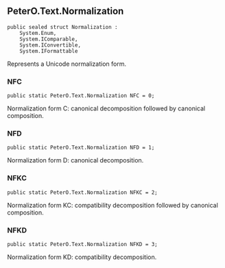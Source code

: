 ## PeterO.Text.Normalization

    public sealed struct Normalization :
        System.Enum,
        System.IComparable,
        System.IConvertible,
        System.IFormattable

Represents a Unicode normalization form.

### NFC

    public static PeterO.Text.Normalization NFC = 0;

Normalization form C: canonical decomposition followed by canonical composition.

### NFD

    public static PeterO.Text.Normalization NFD = 1;

Normalization form D: canonical decomposition.

### NFKC

    public static PeterO.Text.Normalization NFKC = 2;

Normalization form KC: compatibility decomposition followed by canonical composition.

### NFKD

    public static PeterO.Text.Normalization NFKD = 3;

Normalization form KD: compatibility decomposition.
